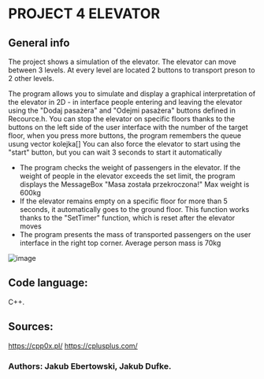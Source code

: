 # PROJECT 4 ELEVATOR
## General info 

The project shows a simulation of the elevator. The elevator can move between 3 levels.  At every level are located 2 buttons to transport preson to 2 other levels. 


The program allows you to simulate and display a graphical interpretation of the elevator in 2D - in interface people entering and leaving the elevator using the "Dodaj pasażera" and "Odejmi pasażera" buttons defined in Recource.h.
You can stop the elevator on specific floors thanks to the buttons on the left side of the user interface with the number of the target floor, when you press more buttons, the program remembers the queue usung vector<int> kolejka[]
You can also force the elevator to start using the "start" button, but you can wait 3 seconds to start it automatically

- The program checks the weight of passengers in the elevator.
If the weight of people in the elevator exceeds the set limit, the program displays the MessageBox "Masa została przekroczona!"
Max weight is 600kg
- If the elevator remains empty on a specific floor for more than 5 seconds, it automatically goes to the ground floor. 
This function works thanks to the "SetTimer" function, which is reset after the elevator moves
- The program presents the mass of transported passengers on the user interface in the right top corner. Average person mass is 70kg 



![image](https://github.com/jwszol-classes/tp2023-KubiHombre/assets/106477285/fe8c37f7-89dc-45ca-837c-452d2e3bbc23)


## Code language: 
C++.
## Sources: 
https://cpp0x.pl/
https://cplusplus.com/
### Authors: Jakub Ebertowski, Jakub Dufke. 
